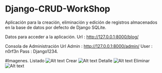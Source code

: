# Django-CRUD-WorkShop
Aplicación para la creación, eliminación y edición de registros almacenados en la base de datos por defecto de Django SQLite.

Datos para acceder a la aplicación.
Url : http://127.0.0.1:8000/blog/

Consola de Administración
Url Admin : http://127.0.0.1:8000/admin/
User      : n0rf3n
Pass      : Django1234.

#Imagenes.
Listado
![Alt text](https://lh3.googleusercontent.com/-ayDmODgOUDs/VreRT6G_GqI/AAAAAAAADuA/7ExV1aXRj0Y/s682-Ic42/Captura%252520de%252520pantalla%2525202016-02-07%252520a%252520las%2525201.38.06%252520p.m..png "Listado")
Crear
![Alt text](https://lh3.googleusercontent.com/-XWNtkNFs7co/VreRT6JuM_I/AAAAAAAADt4/p1_GpQZbQ_g/s512-Ic42/Captura%252520de%252520pantalla%2525202016-02-07%252520a%252520las%2525201.38.14%252520p.m..png "Crear")
Detalle
![Alt text](https://lh3.googleusercontent.com/-vqwOH2VfkM8/VreRTxTafHI/AAAAAAAADt8/m5wFHEq5-Gw/s455-Ic42/Captura%252520de%252520pantalla%2525202016-02-07%252520a%252520las%2525201.38.24%252520p.m..png "Detalle")
Eliminar
![Alt text](https://lh3.googleusercontent.com/-x2nzlRIWEGs/VreRUfUVQUI/AAAAAAAADuE/b-anjAmGWi8/s456-Ic42/Captura%252520de%252520pantalla%2525202016-02-07%252520a%252520las%2525201.38.30%252520p.m..png "Eliminar")




